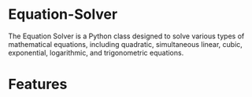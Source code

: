 # Equation-Solver
The Equation Solver is a Python class designed to solve various types of mathematical equations, including quadratic, simultaneous linear, cubic, exponential, logarithmic, and trigonometric equations.

# Features
